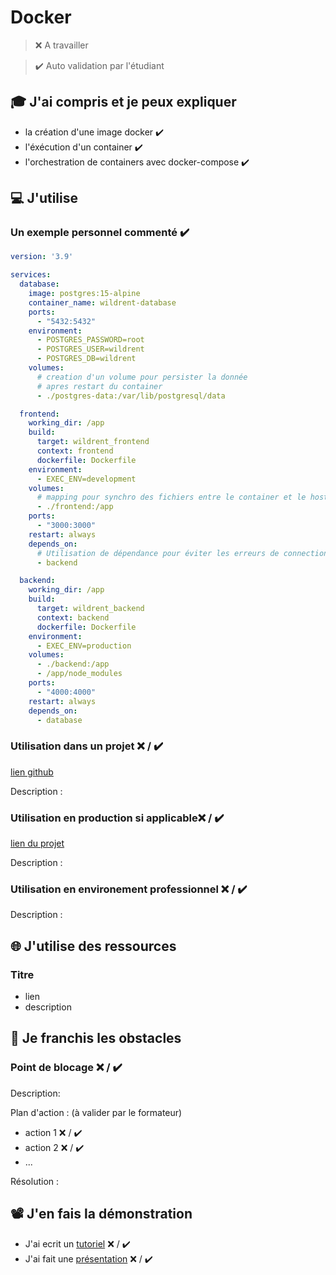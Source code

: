 # Docker

> ❌ A travailler

> ✔️ Auto validation par l'étudiant

## 🎓 J'ai compris et je peux expliquer

- la création d'une image docker ✔️
- l'éxécution d'un container ✔️
- l'orchestration de containers avec docker-compose ✔️


## 💻 J'utilise

### Un exemple personnel commenté ✔️

```yaml
version: '3.9'

services:
  database:
    image: postgres:15-alpine
    container_name: wildrent-database
    ports:
      - "5432:5432"
    environment:
      - POSTGRES_PASSWORD=root
      - POSTGRES_USER=wildrent
      - POSTGRES_DB=wildrent
    volumes:
      # creation d'un volume pour persister la donnée 
      # apres restart du container
      - ./postgres-data:/var/lib/postgresql/data

  frontend:
    working_dir: /app
    build:
      target: wildrent_frontend
      context: frontend
      dockerfile: Dockerfile
    environment:
      - EXEC_ENV=development
    volumes:
      # mapping pour synchro des fichiers entre le container et le host
      - ./frontend:/app
    ports:
      - "3000:3000"
    restart: always
    depends_on:
      # Utilisation de dépendance pour éviter les erreurs de connection
      - backend

  backend:
    working_dir: /app
    build:
      target: wildrent_backend
      context: backend
      dockerfile: Dockerfile
    environment:
      - EXEC_ENV=production
    volumes:
      - ./backend:/app
      - /app/node_modules
    ports:
      - "4000:4000"
    restart: always
    depends_on:
      - database
```

### Utilisation dans un projet ❌ / ✔️

[lien github](...)

Description :

### Utilisation en production si applicable❌ / ✔️

[lien du projet](...)

Description :

### Utilisation en environement professionnel ❌ / ✔️

Description :

## 🌐 J'utilise des ressources

### Titre

- lien
- description

## 🚧 Je franchis les obstacles

### Point de blocage ❌ / ✔️

Description:

Plan d'action : (à valider par le formateur)

- action 1 ❌ / ✔️
- action 2 ❌ / ✔️
- ...

Résolution :

## 📽️ J'en fais la démonstration

- J'ai ecrit un [tutoriel](...) ❌ / ✔️
- J'ai fait une [présentation](...) ❌ / ✔️
